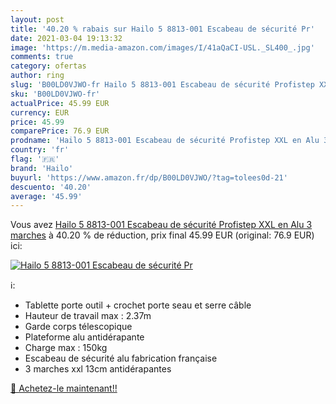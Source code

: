 ```yaml
---
layout: post
title: '40.20 % rabais sur Hailo 5 8813-001 Escabeau de sécurité Pr'
date: 2021-03-04 19:13:32
image: 'https://m.media-amazon.com/images/I/41aQaCI-USL._SL400_.jpg'
comments: true
category: ofertas
author: ring
slug: 'B00LD0VJWO-fr Hailo 5 8813-001 Escabeau de sécurité Profistep XXL en Alu...'
sku: 'B00LD0VJWO-fr'
actualPrice: 45.99 EUR
currency: EUR
price: 45.99
comparePrice: 76.9 EUR
prodname: 'Hailo 5 8813-001 Escabeau de sécurité Profistep XXL en Alu 3 marches'
country: 'fr'
flag: '🇫🇷'
brand: 'Hailo'
buyurl: 'https://www.amazon.fr/dp/B00LD0VJWO/?tag=tolees0d-21'
descuento: '40.20'
average: '45.99'
---
```


Vous avez [Hailo 5 8813-001 Escabeau de sécurité Profistep XXL en Alu 3 marches](https://www.amazon.fr/dp/B00LD0VJWO/?tag=tolees0d-21)  à  40.20 % de réduction, prix final  45.99 EUR (original: 76.9 EUR) ici:

[![Hailo 5 8813-001 Escabeau de sécurité Pr](https://m.media-amazon.com/images/I/41aQaCI-USL._SL400_.jpg)](https://www.amazon.fr/dp/B00LD0VJWO/?tag=tolees0d-21)

ℹ️:

- Tablette porte outil + crochet porte seau et serre câble
- Hauteur de travail max : 2.37m
- Garde corps télescopique
- Plateforme alu antidérapante
- Charge max : 150kg
- Escabeau de sécurité alu fabrication française
- 3 marches xxl 13cm antidérapantes

[🛒 Achetez-le maintenant!!](https://www.amazon.fr/dp/B00LD0VJWO/?tag=tolees0d-21)
